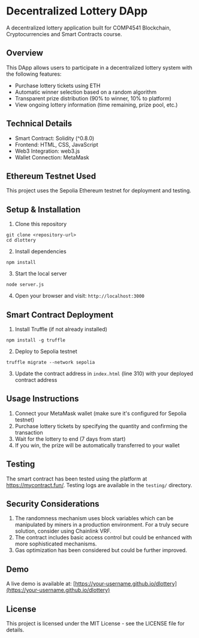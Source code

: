 # Decentralized Lottery DApp

A decentralized lottery application built for COMP4541 Blockchain, Cryptocurrencies and Smart Contracts course.

## Overview

This DApp allows users to participate in a decentralized lottery system with the following features:
- Purchase lottery tickets using ETH
- Automatic winner selection based on a random algorithm
- Transparent prize distribution (90% to winner, 10% to platform)
- View ongoing lottery information (time remaining, prize pool, etc.)

## Technical Details

- Smart Contract: Solidity (^0.8.0)
- Frontend: HTML, CSS, JavaScript
- Web3 Integration: web3.js
- Wallet Connection: MetaMask

## Ethereum Testnet Used

This project uses the Sepolia Ethereum testnet for deployment and testing.

## Setup & Installation

1. Clone this repository
```
git clone <repository-url>
cd dlottery
```

2. Install dependencies
```
npm install
```

3. Start the local server
```
node server.js
```

4. Open your browser and visit: `http://localhost:3000`

## Smart Contract Deployment

1. Install Truffle (if not already installed)
```
npm install -g truffle
```

2. Deploy to Sepolia testnet
```
truffle migrate --network sepolia
```

3. Update the contract address in `index.html` (line 310) with your deployed contract address

## Usage Instructions

1. Connect your MetaMask wallet (make sure it's configured for Sepolia testnet)
2. Purchase lottery tickets by specifying the quantity and confirming the transaction
3. Wait for the lottery to end (7 days from start)
4. If you win, the prize will be automatically transferred to your wallet

## Testing

The smart contract has been tested using the platform at https://mycontract.fun/. Testing logs are available in the `testing/` directory.

## Security Considerations

1. The randomness mechanism uses block variables which can be manipulated by miners in a production environment. For a truly secure solution, consider using Chainlink VRF.
2. The contract includes basic access control but could be enhanced with more sophisticated mechanisms.
3. Gas optimization has been considered but could be further improved.

## Demo

A live demo is available at: [https://your-username.github.io/dlottery](https://your-username.github.io/dlottery)

## License

This project is licensed under the MIT License - see the LICENSE file for details. 